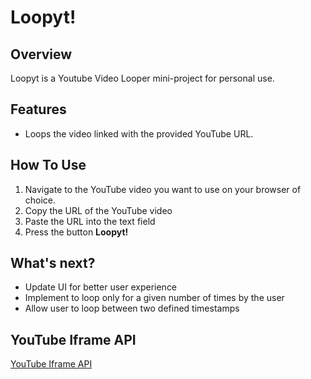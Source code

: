 # Loopyt!

## Overview

Loopyt is a Youtube Video Looper mini-project for personal use.

## Features

- Loops the video linked with the provided YouTube URL.

## How To Use

1. Navigate to the YouTube video you want to use on your browser of choice.
2. Copy the URL of the YouTube video
3. Paste the URL into the text field
4. Press the button **Loopyt!**

## What's next?

- Update UI for better user experience
- Implement to loop only for a given number of times by the user
- Allow user to loop between two defined timestamps

## YouTube Iframe API

[YouTube Iframe API](https://developers.google.com/youtube/iframe_api_reference)
